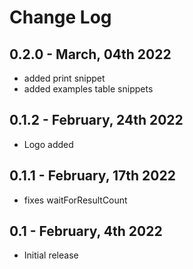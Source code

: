 # Change Log

## 0.2.0 - March, 04th 2022

- added print snippet
- added examples table snippets

## 0.1.2 - February, 24th 2022

- Logo added

## 0.1.1 - February, 17th 2022

- fixes waitForResultCount

## 0.1 - February, 4th 2022

- Initial release
